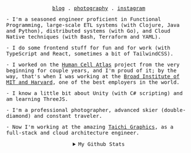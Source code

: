 <!-- <img src="https://raw.githubusercontent.com/rexwangcc/rexwangcc/master/myself.png" alt="Rex!" width="450" height="250" align="right">

# Hi, I'm Rex 👋

I'm a software engineer at [Broad Institute of MIT and Harvard](https://www.broadinstitute.org/). I'm passionate about contributing to open source projects that help us foster scientific researches and build a better world. Learn more about me at my [blog](https://rexwang.cc)

<br>
<br>

<a href="https://github.com/rexwangcc">
  <img align="top" src="https://rexwangcc-github-readme-stats.vercel.app/api/top-langs/?username=rexwangcc&hide=Jupyter%20Notebook&langs_count=6&layout=compact&custom_title=My%20Personal%20Most%20Used%20Languages&theme=ayu-mirage&card_width=445" />
</a>
<a href="https://github.com/rexwangcc">
  <img align="top" src="https://rexwangcc-github-readme-stats.vercel.app/api/wakatime?username=@rexwangcc&theme=ayu-mirage&layout=compact&langs_count=8&custom_title=My%20Weekly%20Development%20Stats" />
</a> -->

<p align="center">
  <samp>
    <a href="https://rexwang.cc/about/">blog</a> .
    <a href="https://www.shutterstock.com/g/Rex+Wang?rid=281365508">photography</a> .
    <a href="https://www.instagram.com/iceswordw/">instagram</a>
  </samp>
</p>

<samp>
<p>
- I'm a seasoned engineer proficient in Functional Programming, large-scale ETL systems (with Clojure, Java and Python), distributed systems (with Go), and Cloud Native techniques (with Bash, Terraform and YAML).
</p>

<p>
- I do some frontend stuff for fun and for work (with TypeScript and React, sometimes a bit of TailwindCSS).
</p>

<p>
- I worked on the <a href="https://www.humancellatlas.org">Human Cell Atlas</a> project from the very beginning for couple years, and I'm proud of it; by the way, that's when I was working at the <a href="https://www.broadinstitute.org/">Broad Institute of MIT and Harvard</a>, one of the best employers in the world.
</p>

<p>
- I know a little bit about Unity (with C# scripting) and am learning ThreeJS.
</p>

<p>
- I'm a professional photographer, advanced skier (double-diamond) and constant traveler.
</p>

<p>
- Now I'm working at the amazing <a href="https://taichi.graphics/">Taichi Graphics</a>, as a full-stack and cloud architecture engineer.
</p>

</samp>

<p align="center">

<details align="center">

<br />

<img align="center" src="https://komarev.com/ghpvc/?username=rexwangcc&label=PROFILE+VIEWS&style=for-the-badge&color=000000"></img>

<br />

  <summary>
    <samp>My Github Stats</samp>
  </summary>

<!--   [![GitHub Streak](https://github-readme-streak-stats.herokuapp.com?user=rexwangcc&theme=dracula&hide_border=true&border_radius=2&date_format=M%20j%5B%2C%20Y%5D)](https://git.io/streak-stats)
 -->

<a href="https://github.com/rexwangcc">
  <img align="top" src="https://rexwangcc-github-readme-stats.vercel.app/api/top-langs/?username=rexwangcc&hide=Jupyter%20Notebook&langs_count=6&layout=compact&custom_title=My%20Personal%20Most%20Used%20Languages&theme=ayu-mirage&card_width=445" />
</a>
</details>
</p>

